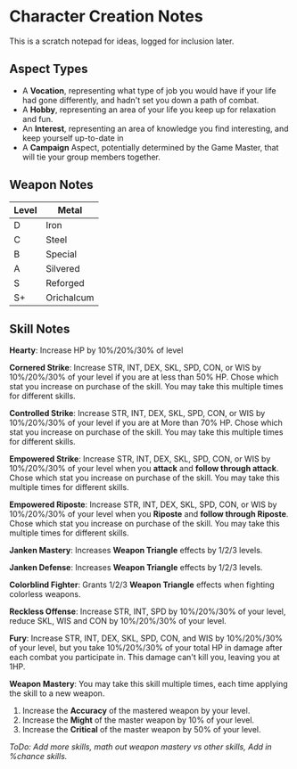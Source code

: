 # Character Creation Notes

This is a scratch notepad for ideas, logged for inclusion later.

## Aspect Types

+ A **Vocation**, representing what type of job you would have if your life had gone differently, and hadn't set you down a path of combat.
+ A **Hobby**, representing an area of your life you keep up for relaxation and fun.
+ An **Interest**, representing an area of knowledge you find interesting, and keep yourself up-to-date in
+ A **Campaign** Aspect, potentially determined by the Game Master, that will tie your group members together.

## Weapon Notes

|Level | Metal      |
|:---  | ---        |
| D    | Iron       |
| C    | Steel      |
| B    | Special    |
| A    | Silvered   |
| S    | Reforged   |
| S+   | Orichalcum |

## Skill Notes

**Hearty**: Increase HP by 10%/20%/30% of level

**Cornered Strike**: Increase STR, INT, DEX, SKL, SPD, CON, or WIS by 10%/20%/30% of your level if you are at less than 50% HP. Chose which stat you increase on purchase of the skill. You may take this multiple times for different skills.

**Controlled Strike**: Increase STR, INT, DEX, SKL, SPD, CON, or WIS by 10%/20%/30% of your level if you are at More than 70% HP. Chose which stat you increase on purchase of the skill. You may take this multiple times for different skills.

**Empowered Strike**: Increase STR, INT, DEX, SKL, SPD, CON, or WIS by 10%/20%/30% of your level when you **attack** and **follow through attack**. Chose which stat you increase on purchase of the skill. You may take this multiple times for different skills.

**Empowered Riposte**: Increase STR, INT, DEX, SKL, SPD, CON, or WIS by 10%/20%/30% of your level when you **Riposte** and **follow through Riposte**. Chose which stat you increase on purchase of the skill. You may take this multiple times for different skills.

**Janken Mastery**: Increases **Weapon Triangle** effects by 1/2/3 levels.

**Janken Defense**: Increases **Weapon Triangle** effects by 1/2/3 levels.

**Colorblind Fighter**: Grants 1/2/3 **Weapon Triangle** effects when fighting colorless weapons.

**Reckless Offense**: Increase STR, INT, SPD by 10%/20%/30% of your level, reduce SKL, WIS and CON by 10%/20%/30% of your level.

**Fury**: Increase STR, INT, DEX, SKL, SPD, CON, and WIS by 10%/20%/30% of your level, but you take 10%/20%/30% of your total HP in damage after each combat you participate in. This damage can't kill you, leaving you at 1HP.

**Weapon Mastery**: You may take this skill multiple times, each time applying the skill to a new weapon.

1. Increase the **Accuracy** of the mastered weapon by your level.
1. Increase the **Might** of the master weapon by 10% of your level.
1. Increase the **Critical** of the master weapon by 50% of your level.

*ToDo: Add more skills, math out weapon mastery vs other skills, Add in %chance skills.*